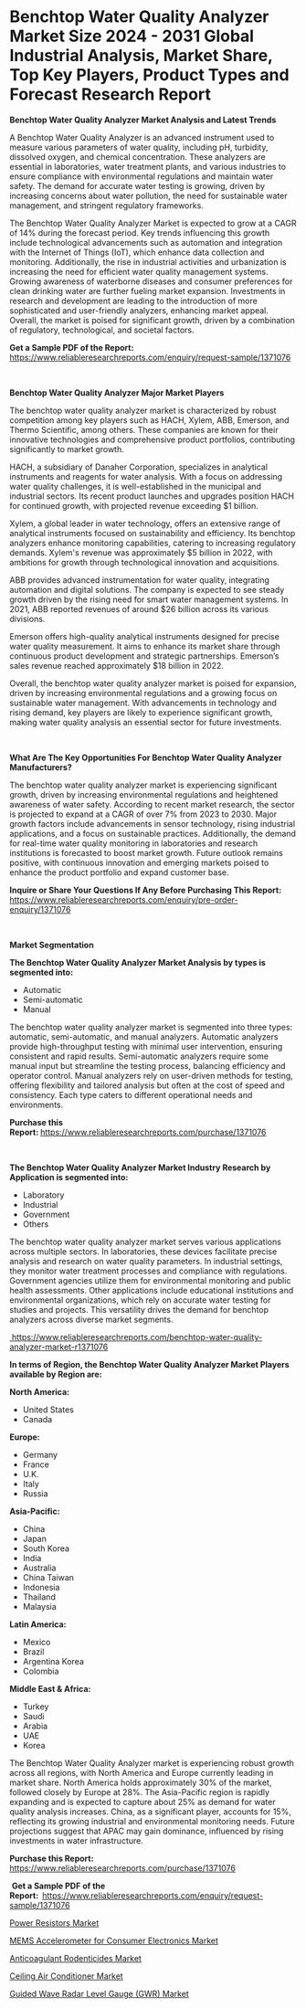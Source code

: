 <p><h1>Benchtop Water Quality Analyzer Market Size 2024 - 2031 Global Industrial Analysis, Market Share, Top Key Players, Product Types and Forecast Research Report</h1></p><p><strong>Benchtop Water Quality Analyzer Market Analysis and Latest Trends</strong></p>
<p><p>A Benchtop Water Quality Analyzer is an advanced instrument used to measure various parameters of water quality, including pH, turbidity, dissolved oxygen, and chemical concentration. These analyzers are essential in laboratories, water treatment plants, and various industries to ensure compliance with environmental regulations and maintain water safety. The demand for accurate water testing is growing, driven by increasing concerns about water pollution, the need for sustainable water management, and stringent regulatory frameworks.</p><p>The Benchtop Water Quality Analyzer Market is expected to grow at a CAGR of 14% during the forecast period. Key trends influencing this growth include technological advancements such as automation and integration with the Internet of Things (IoT), which enhance data collection and monitoring. Additionally, the rise in industrial activities and urbanization is increasing the need for efficient water quality management systems. Growing awareness of waterborne diseases and consumer preferences for clean drinking water are further fueling market expansion. Investments in research and development are leading to the introduction of more sophisticated and user-friendly analyzers, enhancing market appeal. Overall, the market is poised for significant growth, driven by a combination of regulatory, technological, and societal factors.</p></p>
<p><strong>Get a Sample PDF of the Report:&nbsp;</strong> <a href="https://www.reliableresearchreports.com/enquiry/request-sample/1371076?utm_campaign=7&utm_medium=2&utm_source=Github&utm_content=ia&utm_term=26122024&utm_id=benchtop-water-quality-analyzer">https://www.reliableresearchreports.com/enquiry/request-sample/1371076</a></p>
<p>&nbsp;</p>
<p><strong>Benchtop Water Quality Analyzer Major Market Players</strong></p>
<p><p>The benchtop water quality analyzer market is characterized by robust competition among key players such as HACH, Xylem, ABB, Emerson, and Thermo Scientific, among others. These companies are known for their innovative technologies and comprehensive product portfolios, contributing significantly to market growth.</p><p>HACH, a subsidiary of Danaher Corporation, specializes in analytical instruments and reagents for water analysis. With a focus on addressing water quality challenges, it is well-established in the municipal and industrial sectors. Its recent product launches and upgrades position HACH for continued growth, with projected revenue exceeding $1 billion.</p><p>Xylem, a global leader in water technology, offers an extensive range of analytical instruments focused on sustainability and efficiency. Its benchtop analyzers enhance monitoring capabilities, catering to increasing regulatory demands. Xylem's revenue was approximately $5 billion in 2022, with ambitions for growth through technological innovation and acquisitions.</p><p>ABB provides advanced instrumentation for water quality, integrating automation and digital solutions. The company is expected to see steady growth driven by the rising need for smart water management systems. In 2021, ABB reported revenues of around $26 billion across its various divisions.</p><p>Emerson offers high-quality analytical instruments designed for precise water quality measurement. It aims to enhance its market share through continuous product development and strategic partnerships. Emerson’s sales revenue reached approximately $18 billion in 2022.</p><p>Overall, the benchtop water quality analyzer market is poised for expansion, driven by increasing environmental regulations and a growing focus on sustainable water management. With advancements in technology and rising demand, key players are likely to experience significant growth, making water quality analysis an essential sector for future investments.</p></p>
<p>&nbsp;</p>
<p><strong>What Are The Key Opportunities For Benchtop Water Quality Analyzer Manufacturers?</strong></p>
<p><p>The benchtop water quality analyzer market is experiencing significant growth, driven by increasing environmental regulations and heightened awareness of water safety. According to recent market research, the sector is projected to expand at a CAGR of over 7% from 2023 to 2030. Major growth factors include advancements in sensor technology, rising industrial applications, and a focus on sustainable practices. Additionally, the demand for real-time water quality monitoring in laboratories and research institutions is forecasted to boost market growth. Future outlook remains positive, with continuous innovation and emerging markets poised to enhance the product portfolio and expand customer base.</p></p>
<p><strong>Inquire or Share Your Questions If Any Before Purchasing This Report:</strong> <a href="https://www.reliableresearchreports.com/enquiry/pre-order-enquiry/1371076?utm_campaign=7&utm_medium=2&utm_source=Github&utm_content=ia&utm_term=26122024&utm_id=benchtop-water-quality-analyzer">https://www.reliableresearchreports.com/enquiry/pre-order-enquiry/1371076</a></p>
<p>&nbsp;</p>
<p><strong>Market Segmentation</strong></p>
<p><strong>The Benchtop Water Quality Analyzer Market Analysis by types is segmented into:</strong></p>
<p><ul><li>Automatic</li><li>Semi-automatic</li><li>Manual</li></ul></p>
<p><p>The benchtop water quality analyzer market is segmented into three types: automatic, semi-automatic, and manual analyzers. Automatic analyzers provide high-throughput testing with minimal user intervention, ensuring consistent and rapid results. Semi-automatic analyzers require some manual input but streamline the testing process, balancing efficiency and operator control. Manual analyzers rely on user-driven methods for testing, offering flexibility and tailored analysis but often at the cost of speed and consistency. Each type caters to different operational needs and environments.</p></p>
<p><strong>Purchase this Report:&nbsp;</strong><a href="https://www.reliableresearchreports.com/purchase/1371076?utm_campaign=7&utm_medium=2&utm_source=Github&utm_content=ia&utm_term=26122024&utm_id=benchtop-water-quality-analyzer">https://www.reliableresearchreports.com/purchase/1371076</a></p>
<p>&nbsp;</p>
<p><strong>The Benchtop Water Quality Analyzer Market Industry Research by Application is segmented into:</strong></p>
<p><ul><li>Laboratory</li><li>Industrial</li><li>Government</li><li>Others</li></ul></p>
<p><p>The benchtop water quality analyzer market serves various applications across multiple sectors. In laboratories, these devices facilitate precise analysis and research on water quality parameters. In industrial settings, they monitor water treatment processes and compliance with regulations. Government agencies utilize them for environmental monitoring and public health assessments. Other applications include educational institutions and environmental organizations, which rely on accurate water testing for studies and projects. This versatility drives the demand for benchtop analyzers across diverse market segments.</p></p>
<p><a href="https://www.reliableresearchreports.com/benchtop-water-quality-analyzer-market-r1371076?utm_campaign=7&utm_medium=2&utm_source=Github&utm_content=ia&utm_term=26122024&utm_id=benchtop-water-quality-analyzer">&nbsp;https://www.reliableresearchreports.com/benchtop-water-quality-analyzer-market-r1371076</a></p>
<p><strong>In terms of Region, the Benchtop Water Quality Analyzer Market Players available by Region are:</strong></p>
<p>
    <p> <strong> North America: </strong>
        <ul>
            <li>United States</li>
            <li>Canada</li>
        </ul>
        </p> 
    <p> <strong> Europe: </strong>
        <ul>
            <li>Germany</li>
            <li>France</li>
            <li>U.K.</li>
            <li>Italy</li>
            <li>Russia</li>
        </ul>
        </p> 
    <p> <strong> Asia-Pacific: </strong>
        <ul>
            <li>China</li>
            <li>Japan</li>
            <li>South Korea</li>
            <li>India</li>
            <li>Australia</li>
            <li>China Taiwan</li>
            <li>Indonesia</li>
            <li>Thailand</li>
            <li>Malaysia</li>
        </ul>
        </p> 
    <p> <strong> Latin America: </strong>
        <ul>
            <li>Mexico</li>
            <li>Brazil</li>
            <li>Argentina Korea</li>
            <li>Colombia</li>
        </ul>
        </p> 
    <p> <strong> Middle East & Africa: </strong>
        <ul>
            <li>Turkey</li>
            <li>Saudi</li>
            <li>Arabia</li>
            <li>UAE</li>
            <li>Korea</li>
        </ul>
    </p>
    </p>
<p><p>The Benchtop Water Quality Analyzer market is experiencing robust growth across all regions, with North America and Europe currently leading in market share. North America holds approximately 30% of the market, followed closely by Europe at 28%. The Asia-Pacific region is rapidly expanding and is expected to capture about 25% as demand for water quality analysis increases. China, as a significant player, accounts for 15%, reflecting its growing industrial and environmental monitoring needs. Future projections suggest that APAC may gain dominance, influenced by rising investments in water infrastructure.</p></p>
<p><strong>Purchase this Report: </strong><a href="https://www.reliableresearchreports.com/purchase/1371076?utm_campaign=7&utm_medium=2&utm_source=Github&utm_content=ia&utm_term=26122024&utm_id=benchtop-water-quality-analyzer">https://www.reliableresearchreports.com/purchase/1371076</a></p>
<p>&nbsp;<strong>Get a Sample PDF of the Report:&nbsp;&nbsp;</strong><a href="https://www.reliableresearchreports.com/enquiry/request-sample/1371076?utm_campaign=7&utm_medium=2&utm_source=Github&utm_content=ia&utm_term=26122024&utm_id=benchtop-water-quality-analyzer">https://www.reliableresearchreports.com/enquiry/request-sample/1371076</a></p>
<p><strong></strong></p>
<p><p><a href="https://www.linkedin.com/pulse/p-factrackr-ho6he?utm_campaign=7&utm_medium=2&utm_source=Github&utm_content=ia&utm_term=26122024&utm_id=benchtop-water-quality-analyzer">Power Resistors Market</a></p><p><a href="https://github.com/gullattedenna/Market-Research-Report-List-1/blob/main/mems-accelerometer-for-consumer-electronics-market.md?utm_campaign=7&utm_medium=2&utm_source=Github&utm_content=ia&utm_term=26122024&utm_id=benchtop-water-quality-analyzer">MEMS Accelerometer for Consumer Electronics Market</a></p><p><a href="https://www.linkedin.com/pulse/anticoagulant-rodenticides-market-insights-cover-historical-trends-nmbae?utm_campaign=7&utm_medium=2&utm_source=Github&utm_content=ia&utm_term=26122024&utm_id=benchtop-water-quality-analyzer">Anticoagulant Rodenticides Market</a></p><p><a href="https://www.linkedin.com/pulse/c-glance-reports-anmec?utm_campaign=7&utm_medium=2&utm_source=Github&utm_content=ia&utm_term=26122024&utm_id=benchtop-water-quality-analyzer">Ceiling Air Conditioner Market</a></p><p><a href="https://github.com/AshrafKhan865/Market-Research-Report-List-1/blob/main/guided-wave-radar-level-gauge-gwr-market.md?utm_campaign=7&utm_medium=2&utm_source=Github&utm_content=ia&utm_term=26122024&utm_id=benchtop-water-quality-analyzer">Guided Wave Radar Level Gauge (GWR) Market</a></p></p>